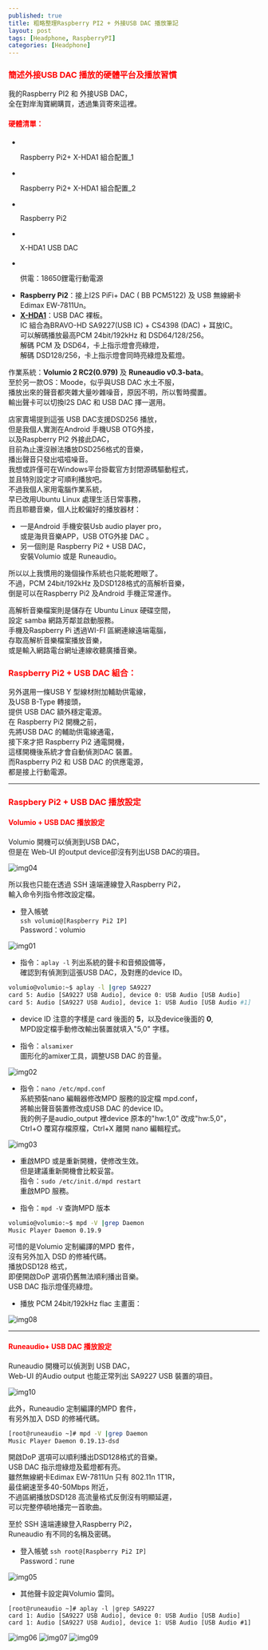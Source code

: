 ```yaml
---
published: true
title: 粗略整理Raspberry PI2 + 外接USB DAC 播放筆記
layout: post
tags: [Headphone, RaspberryPI]
categories: [Headphone]
---
```

### <font color="red">簡述外接USB DAC 播放的硬體平台及播放習慣</font>   

我的Raspberry PI2 和 外接USB DAC，    
全在對岸淘寶網購買，透過集貨寄來這裡。    
    
#### <font color="red">硬體清單：</font>   

<div class="rslides_container">
<ul id="slides1" class="rslides responsively-lazy">
  <li><img src="https://dl.dropboxusercontent.com/s/63laoqvvaf6l5wl/DSC02747a.JPG" srcset="data:image/gif;base64,R0lGODlhAQABAIAAAP///////yH5BAEKAAEALAAAAAABAAEAAAICTAEAOw==" alt="">
   <p class="caption">Raspberry Pi2+ X-HDA1 組合配置_1</p></li>
  <li><img src="https://dl.dropboxusercontent.com/s/armngfqhzyubxhw/DSC02736a.JPG" srcset="data:image/gif;base64,R0lGODlhAQABAIAAAP///////yH5BAEKAAEALAAAAAABAAEAAAICTAEAOw==" alt=""><p class="caption">Raspberry Pi2+ X-HDA1 組合配置_2</p></li>
  <li><img src="https://dl.dropboxusercontent.com/s/8l2skhy3dre9h5q/DSC02741a.JPG" srcset="data:image/gif;base64,R0lGODlhAQABAIAAAP///////yH5BAEKAAEALAAAAAABAAEAAAICTAEAOw==" alt=""><p class="caption">Raspberry Pi2</p></li>
  <li><img src="https://dl.dropboxusercontent.com/s/fqvc369eea08u78/DSC02731a.JPG" srcset="data:image/gif;base64,R0lGODlhAQABAIAAAP///////yH5BAEKAAEALAAAAAABAAEAAAICTAEAOw==" alt=""><p class="caption">X-HDA1 USB DAC</p></li>
  <li><img src="https://dl.dropboxusercontent.com/s/4w6erpekehuzzfo/DSC027381a.JPG" srcset="data:image/gif;base64,R0lGODlhAQABAIAAAP///////yH5BAEKAAEALAAAAAABAAEAAAICTAEAOw==" alt=""><p class="caption">供電：18650鋰電行動電源</p></li>
</ul>
</div>

* **Raspberry Pi2**：接上I2S PiFi+  DAC ( BB PCM5122) 及  USB 無線網卡 Edimax EW-7811Un。   
* **[X-HDA1][1]**：USB DAC 裸板。    
IC 組合為BRAVO-HD SA9227(USB IC) + CS4398 (DAC) + 耳放IC。    
可以解碼播放最高PCM 24bit/192kHz 和 DSD64/128/256。     
解碼 PCM 及 DSD64，卡上指示燈會亮綠燈，   
解碼 DSD128/256，卡上指示燈會同時亮綠燈及藍燈。   

作業系統：**Volumio 2 RC2(0.979)** 及 **Runeaudio v0.3-bata**。   
至於另一款OS：Moode，似乎與USB DAC 水土不服，   
播放出來的聲音都夾雜大量吵雜噪音，原因不明，所以暫時擱置。    
輸出聲卡可以切換I2S DAC 和 USB DAC 擇一選用。   
    
店家賣場提到這張 USB DAC支援DSD256 播放，   
但是我個人實測在Android 手機USB OTG外接，   
以及Raspberry PI2 外接此DAC，    
目前為止還沒辦法播放DSD256格式的音樂，    
播出聲音只發出嗞嗞噪音。    
我想或許僅可在Windows平台掛載官方封閉源碼驅動程式，   
並且特別設定才可順利播放吧。    
不過我個人家用電腦作業系統，    
早已改用Ubuntu Linux 處理生活日常事務，   
而且聆聽音樂，個人比較偏好的播放器材：    

* 一是Android 手機安裝Usb audio player pro，    
或是海貝音樂APP，USB OTG外接 DAC 。   
* 另一個則是 Raspberry Pi2 + USB DAC，    
安裝Volumio 或是 Runeaudio。    

所以以上我慣用的幾個操作系統也只能乾瞪眼了。    
不過，PCM 24bit/192kHz 及DSD128格式的高解析音樂，   
倒是可以在Raspberry Pi2 及Android 手機正常運作。    
    
高解析音樂檔案則是儲存在 Ubuntu Linux 硬碟空間，    
設定 samba 網路芳鄰並啟動服務。   
手機及Raspberry Pi 透過WI-FI 區網連線遠端電腦，   
存取高解析音樂檔案播放音樂，    
或是輸入網路電台網址連線收聽廣播音樂。    

### <font color="red">Raspberry Pi2 + USB DAC 組合：</font>    
    
另外選用一條USB Y 型線材附加輔助供電線，    
及USB B-Type 轉接頭，   
提供 USB DAC 額外穩定電源。   
在 Raspberry Pi2 開機之前，   
先將USB DAC 的輔助供電線通電，    
接下來才把 Raspberry Pi2 通電開機，   
這樣開機後系統才會自動偵測DAC 裝置。    
而Raspberry Pi2 和 USB DAC 的供應電源，   
都是接上行動電源。    
    
------------------------------    
    
### <font color="red">Raspbery Pi2 + USB DAC 播放設定</font>    
    
#### <font color="red">Volumio + USB DAC 播放設定</font>    
      
Volumio 開機可以偵測到USB DAC，   
但是在 Web-UI 的output device卻沒有列出USB DAC的項目。    

![img04][img04]

所以我也只能在透過 SSH 遠端連線登入Raspberry Pi2，     
輸入命令列指令修改設定檔。    
    
* 登入帳號    
```ssh volumio@[Raspberry Pi2 IP]```    
Password：volumio   

![img01][img01]

* 指令：```aplay -l```
列出系統的聲卡和音頻設備等，    
確認到有偵測到這張USB DAC，及對應的device ID。    

```bash
volumio@volumio:~$ aplay -l |grep SA9227
card 5: Audio [SA9227 USB Audio], device 0: USB Audio [USB Audio]   
card 5: Audio [SA9227 USB Audio], device 1: USB Audio [USB Audio #1]   
```

* device ID 注意的字樣是 card 後面的 **5**，以及device後面的 **0**,   
MPD設定檔手動修改輸出裝置就填入"5,0" 字樣。   

* 指令：```alsamixer```   
圖形化的amixer工具，調整USB DAC 的音量。    

![img02][img02]

* 指令：```nano /etc/mpd.conf```    
系統預裝nano 編輯器修改MPD 服務的設定檔 mpd.conf，   
將輸出聲音裝置修改成USB DAC 的device ID。   
我的例子是audio_output 裡device 原本的"hw:1,0" 改成"hw:5,0"，   
Ctrl+O 覆寫存檔原檔，Ctrl+X  離開 nano 編輯程式。       

![img03][img03]

* 重啟MPD 或是重新開機，使修改生效。    
但是建議重新開機會比較妥當。    
指令：```sudo /etc/init.d/mpd restart```   
重啟MPD 服務。    

* 指令：```mpd -V```  查詢MPD 版本   

```bash
volumio@volumio:~$ mpd -V |grep Daemon
Music Player Daemon 0.19.9
```
可惜的是Volumio 定制編譯的MPD 套件，    
沒有另外加入 DSD 的修補代碼。   
播放DSD128 格式，   
即便開啟DoP 選項仍舊無法順利播出音樂。    
USB DAC 指示燈僅亮綠燈。    

* 播放 PCM 24bit/192kHz flac 主畫面：   

![img08][img08]

--------------------------------

#### <font color="red">Runeaudio+ USB DAC 播放設定</font>   
    
Runeaudio 開機可以偵測到 USB DAC，    
Web-UI 的Audio output 也能正常列出 SA9227 USB 裝置的項目。 

![img10][img10]
  
此外，Runeaudio 定制編譯的MPD 套件，    
有另外加入 DSD 的修補代碼。   

```bash
[root@runeaudio ~]# mpd -V |grep Daemon
Music Player Daemon 0.19.13-dsd
```
    
開啟DoP 選項可以順利播出DSD128格式的音樂。    
USB DAC 指示燈綠燈及藍燈都有亮。    
雖然無線網卡Edimax EW-7811Un 只有 802.11n 1T1R，    
最佳網速至多40-50Mbps 附近，    
不過區網播放DSD128 高流量格式反倒沒有明顯延遲，   
可以完整停頓地播完一首歌曲。    
    
至於 SSH 遠端連線登入Raspberry Pi2，   
Runeaudio 有不同的名稱及密碼。
    
* 登入帳號
```ssh root@[Raspberry Pi2 IP]```   
Password：rune    

![img05][img05]

* 其他聲卡設定與Volumio 雷同。    

```
[root@runeaudio ~]# aplay -l |grep SA9227
card 1: Audio [SA9227 USB Audio], device 0: USB Audio [USB Audio]
card 1: Audio [SA9227 USB Audio], device 1: USB Audio [USB Audio #1]
```

![img06][img06]
![img07][img07]
![img09][img09]

[1]: https://item.taobao.com/item.htm?id=520314851231
[img01]: https://res.cloudinary.com/shengshampoo/image/upload/s--Xrw2Qz8r--/v1472381608/Screenshot_from_2016-08-28_17-37-141-fs8_q7tnew.png
[img02]: https://res.cloudinary.com/shengshampoo/image/upload/s--V5FWmuB2--/v1472381611/Screenshot_from_2016-08-28_17-44-241-fs8_lr0g5p.png
[img03]: https://res.cloudinary.com/shengshampoo/image/upload/s--z57b5oSE--/v1472381615/Screenshot_from_2016-08-28_17-45-581-fs8_surow8.png
[img04]: https://res.cloudinary.com/shengshampoo/image/upload/s--A841d4-X--/v1472381619/Screenshot_from_2016-08-28_18-04-201-fs8_umg4qx.png
[img05]: https://res.cloudinary.com/shengshampoo/image/upload/s--HzVYK0Jz--/v1472382977/Screenshot_from_2016-08-28_19-05-041-fs8_kgxqwb.png
[img06]: https://res.cloudinary.com/shengshampoo/image/upload/s--WWKTYoIy--/v1472382980/Screenshot_from_2016-08-28_19-10-261-fs8_ga7wpc.png
[img07]: https://res.cloudinary.com/shengshampoo/image/upload/s--aaT3pypN--/v1472382983/Screenshot_from_2016-08-28_19-12-341-fs8_gs65i3.png
[img08]: https://res.cloudinary.com/shengshampoo/image/upload/s--9HcyaGoZ--/v1472386780/Screenshot_2016-08-28-18-42-501-fs8_mjlxlq.png
[img09]: https://res.cloudinary.com/shengshampoo/image/upload/s--cWeyS4om--/v1472468088/Screenshot_2016-08-29-18-07-001-fs8_p7oikx.png
[img10]: https://res.cloudinary.com/shengshampoo/image/upload/s--ULClUjhT--/v1472464488/Screenshot_from_2016-08-29_17-52-06-fs8_thbbqs.png
